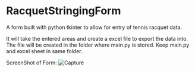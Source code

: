 # RacquetStringingForm

A form built with python tkinter to allow for entry of tennis racquet data.

It will take the entered areas and create a excel file to export the data into.
The file will be created in the folder where main.py is stored. 
Keep main.py and excel sheet in same folder.

ScreenShot of Form:
![Capture](https://user-images.githubusercontent.com/64562298/202819948-944a6e33-7161-42ac-9610-4e839e46c9cd.JPG)
